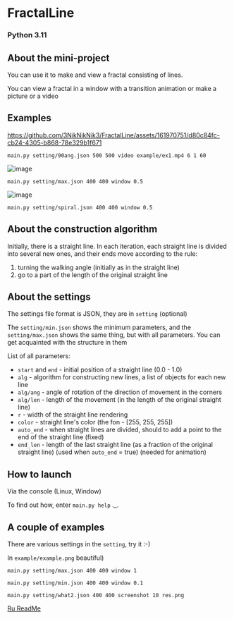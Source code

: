 # FractalLine 
### Python 3.11

## About the mini-project

You can use it to make and view a fractal consisting of lines.

You can view a fractal in a window with a transition animation or make a picture or a video

## Examples

https://github.com/3NikNikNik3/FractalLine/assets/161970751/d80c84fc-cb24-4305-b868-78e329b1f671

```main.py setting/90ang.json 500 500 video example/ex1.mp4 6 1 60```

![image](example/ex2.png)

```main.py setting/max.json 400 400 window 0.5```

![image](example/ex3.png)

```main.py setting/spiral.json 400 400 window 0.5```

## About the construction algorithm

Initially, there is a straight line. In each iteration, each straight line is divided into several new ones, and their ends move according to the rule:

1) turning the walking angle (initially as in the straight line)
2) go to a part of the length of the original straight line

## About the settings

The settings file format is JSON, they are in ```setting``` (optional)

The ``setting/min.json`` shows the minimum parameters, and the ``setting/max.json`` shows the same thing, but with all parameters. You can get acquainted with the structure in them

List of all parameters:

- ```start``` and ```end``` - initial position of a straight line (0.0 - 1.0)
- ```alg``` - algorithm for constructing new lines, a list of objects for each new line
- ```alg/ang``` - angle of rotation of the direction of movement in the corners
- ```alg/len``` - length of the movement (in the length of the original straight line)
- ```r``` - width of the straight line rendering
- ```color``` - straight line's color  (the fon - \[255, 255, 255\])
- ```auto_end``` - when straight lines are divided, should to add a point to the end of the straight line (fixed)
- ```end_len``` - length of the last straight line (as a fraction of the original straight line) (used when ``auto_end`` = true) (needed for animation)

## How to launch

Via the console (Linux, Window)

To find out how, enter ```main.py help``` ._.

## A couple of examples

There are various settings in the ```setting```, try it :-)

In ```example/example.png``` beautiful)

```main.py setting/max.json 400 400 window 1```

```main.py setting/min.json 400 400 window 0.1```

```main.py setting/what2.json 400 400 screenshot 10 res.png```

[Ru ReadMe](https://github.com/3NikNikNik3/FractalLine/blob/main/README_ru.md)
